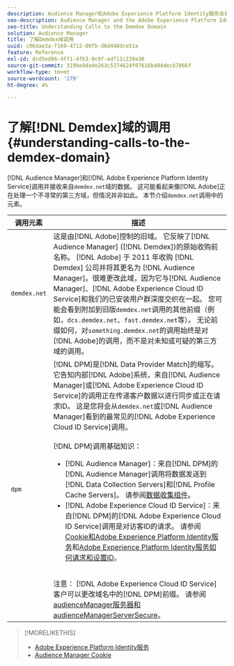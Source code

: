 ```yaml
---
description: Audience Manager和Adobe Experience Platform Identity服务会调用demdex.net域并从中接收数据。 这看起来像Adobe正在与某个不寻常的第三方域合作，但事实并非如此。 本节介绍demdex.net调用中的元素。
seo-description: Audience Manager and the Adobe Experience Platform Identity Service make calls to and receive data from the demdex.net domain. This may seem like Adobe is working with an unusual third-party domain, but this is not the case. This section describes the elements in a demdex.net call.
seo-title: Understanding Calls to the Demdex Domain
solution: Audience Manager
title: 了解Demdex域调用
uuid: c06dae3a-f169-4712-80fb-d6d448dce51a
feature: Reference
exl-id: dcd5ed86-4ff1-4f63-9c9f-edf11c229a30
source-git-commit: 319be4dade263c5274624f07616b404decb7066f
workflow-type: tm+mt
source-wordcount: '279'
ht-degree: 4%

---
```


# 了解[!DNL Demdex]域的调用 {#understanding-calls-to-the-demdex-domain}

[!DNL Audience Manager]和[!DNL Adobe Experience Platform Identity Service]调用并接收来自`demdex.net`域的数据。 这可能看起来像[!DNL Adobe]正在处理一个不寻常的第三方域，但情况并非如此。 本节介绍`demdex.net`调用中的元素。

| 调用元素 | 描述 |
|---|---|
| `demdex.net` | 这是由[!DNL Adobe]控制的旧域。 它反映了[!DNL Audience Manager] ([!DNL Demdex])的原始收购前名称。 [!DNL Adobe] 于 2011 年收购 [!DNL Demdex] 公司并将其更名为 [!DNL Audience Manager]。很难更改此域，因为它与[!DNL Audience Manager]、[!DNL Adobe Experience Cloud ID Service]和我们的已安装用户群深度交织在一起。 您可能会看到附加到旧版`demdex.net`调用的其他前缀（例如，`dcs.demdex.net`、`fast.demdex.net`等）。 无论前缀如何，对`something.demdex.net`的调用始终是对[!DNL Adobe]的调用，而不是对未知或可疑的第三方域的调用。 |
| `dpm` | [!DNL DPM]是[!DNL Data Provider Match]的缩写。 它告知内部[!DNL Adobe]系统，来自[!DNL Audience Manager]或[!DNL Adobe Experience Cloud ID Service]的调用正在传递客户数据以进行同步或正在请求ID。 这是您将会从`demdex.net`或[!DNL Audience Manager]看到的最常见的[!DNL Adobe Experience Cloud ID Service]调用。 <br><br>[!DNL DPM]调用基础知识： <ul><li>[!DNL Audience Manager]：来自[!DNL DPM]的[!DNL Audience Manager]调用将数据发送到[!DNL Data Collection Servers]和[!DNL Profile Cache Servers]。 请参阅[数据收集组件](../reference/system-components/components-data-collection.md)。</li><li>[!DNL Adobe Experience Cloud ID Service]：来自[!DNL DPM]的[!DNL Adobe Experience Cloud ID Service]调用是对访客ID的请求。 请参阅[Cookie和Adobe Experience Platform Identity服务](https://experienceleague.adobe.com/docs/id-service/using/intro/cookies.html)和[Adobe Experience Platform Identity服务如何请求和设置ID](https://experienceleague.adobe.com/docs/id-service/using/intro/id-request.html)。</li></ul><br>注意： [!DNL Adobe Experience Cloud ID Service]客户可以更改域名中的[!DNL DPM]前缀。 请参阅[audienceManager服务器和audienceManagerServerSecure](https://experienceleague.adobe.com/docs/id-service/using/id-service-api/configurations/subdomain-config.html)。 |

>[!MORELIKETHIS]
>
>* [Adobe Experience Platform Identity服务](https://experienceleague.adobe.com/docs/id-service/using/home.html)
>* [Audience Manager Cookie](https://experienceleague.adobe.com/docs/core-services/interface/ec-cookies/cookies-am.html)
